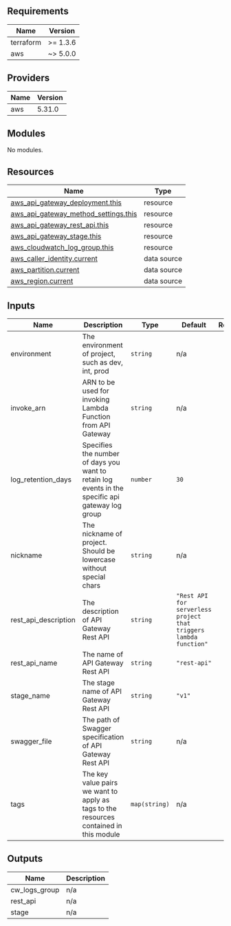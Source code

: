 ## Requirements

| Name      | Version  |
| --------- | -------- |
| terraform | >= 1.3.6 |
| aws       | ~> 5.0.0 |

## Providers

| Name | Version |
| ---- | ------- |
| aws  | 5.31.0  |

## Modules

No modules.

## Resources

| Name                                                                                                                                            | Type        |
| ----------------------------------------------------------------------------------------------------------------------------------------------- | ----------- |
| [aws_api_gateway_deployment.this](https://registry.terraform.io/providers/hashicorp/aws/latest/docs/resources/api_gateway_deployment)           | resource    |
| [aws_api_gateway_method_settings.this](https://registry.terraform.io/providers/hashicorp/aws/latest/docs/resources/api_gateway_method_settings) | resource    |
| [aws_api_gateway_rest_api.this](https://registry.terraform.io/providers/hashicorp/aws/latest/docs/resources/api_gateway_rest_api)               | resource    |
| [aws_api_gateway_stage.this](https://registry.terraform.io/providers/hashicorp/aws/latest/docs/resources/api_gateway_stage)                     | resource    |
| [aws_cloudwatch_log_group.this](https://registry.terraform.io/providers/hashicorp/aws/latest/docs/resources/cloudwatch_log_group)               | resource    |
| [aws_caller_identity.current](https://registry.terraform.io/providers/hashicorp/aws/latest/docs/data-sources/caller_identity)                   | data source |
| [aws_partition.current](https://registry.terraform.io/providers/hashicorp/aws/latest/docs/data-sources/partition)                               | data source |
| [aws_region.current](https://registry.terraform.io/providers/hashicorp/aws/latest/docs/data-sources/region)                                     | data source |

## Inputs

| Name                   | Description                                                                                      | Type          | Default                                                           | Required |
| ---------------------- | ------------------------------------------------------------------------------------------------ | ------------- | ----------------------------------------------------------------- | :------: |
| environment            | The environment of project, such as dev, int, prod                                               | `string`      | n/a                                                               |   yes    |
| invoke\_arn            | ARN to be used for invoking Lambda Function from API Gateway                                     | `string`      | n/a                                                               |   yes    |
| log\_retention\_days   | Specifies the number of days you want to retain log events in the specific api gateway log group | `number`      | `30`                                                              |    no    |
| nickname               | The nickname of project. Should be lowercase without special chars                               | `string`      | n/a                                                               |   yes    |
| rest\_api\_description | The description of API Gateway Rest API                                                          | `string`      | `"Rest API for serverless project that triggers lambda function"` |    no    |
| rest\_api\_name        | The name of API Gateway Rest API                                                                 | `string`      | `"rest-api"`                                                      |    no    |
| stage\_name            | The stage name of API Gateway Rest API                                                           | `string`      | `"v1"`                                                            |    no    |
| swagger\_file          | The path of Swagger specification of API Gateway Rest API                                        | `string`      | n/a                                                               |   yes    |
| tags                   | The key value pairs we want to apply as tags to the resources contained in this module           | `map(string)` | n/a                                                               |   yes    |

## Outputs

| Name            | Description |
| --------------- | ----------- |
| cw\_logs\_group | n/a         |
| rest\_api       | n/a         |
| stage           | n/a         |
